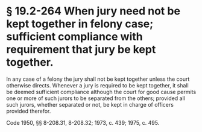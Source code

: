 # § 19.2-264 When jury need not be kept together in felony case; sufficient compliance with requirement that jury be kept together.

<p>In any case of a felony the jury shall not be kept together unless the court otherwise directs. Whenever a jury is required to be kept together, it shall be deemed sufficient compliance although the court for good cause permits one or more of such jurors to be separated from the others; provided all such jurors, whether separated or not, be kept in charge of officers provided therefor.</p><p>Code 1950, §§ 8-208.31, 8-208.32; 1973, c. 439; 1975, c. 495.</p>